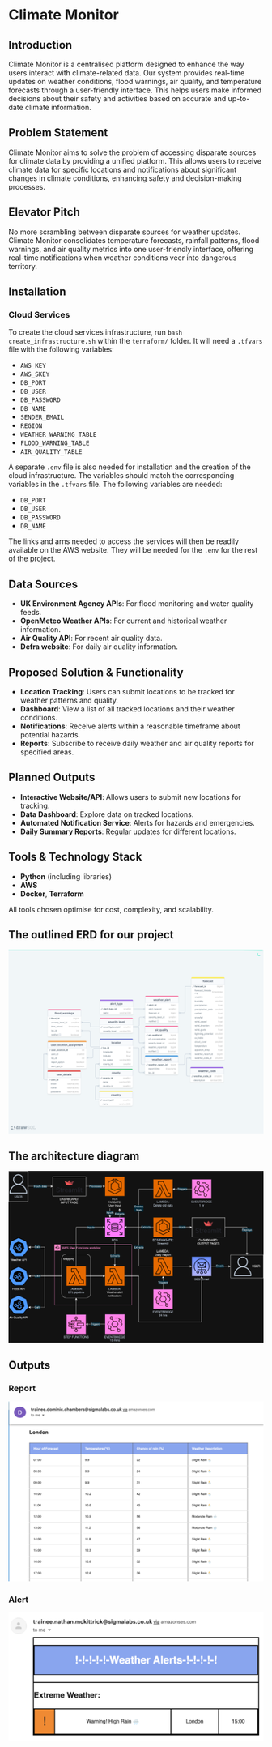 # Climate Monitor

## Introduction

Climate Monitor is a centralised platform designed to enhance the way users interact with climate-related data. Our system provides real-time updates on weather conditions, flood warnings, air quality, and temperature forecasts through a user-friendly interface. This helps users make informed decisions about their safety and activities based on accurate and up-to-date climate information.

## Problem Statement

Climate Monitor aims to solve the problem of accessing disparate sources for climate data by providing a unified platform. This allows users to receive climate data for specific locations and notifications about significant changes in climate conditions, enhancing safety and decision-making processes.

## Elevator Pitch

No more scrambling between disparate sources for weather updates. Climate Monitor consolidates temperature forecasts, rainfall patterns, flood warnings, and air quality metrics into one user-friendly interface, offering real-time notifications when weather conditions veer into dangerous territory.


## Installation

### Cloud Services

To create the cloud services infrastructure, run `bash create_infrastructure.sh` within the `terraform/` folder. It will need a `.tfvars` file with the following variables:
- `AWS_KEY`
- `AWS_SKEY`
- `DB_PORT`
- `DB_USER`
- `DB_PASSWORD`
- `DB_NAME`
- `SENDER_EMAIL`
- `REGION`
- `WEATHER_WARNING_TABLE`
- `FLOOD_WARNING_TABLE`
- `AIR_QUALITY_TABLE`

A separate `.env` file is also needed for installation and the creation of the cloud infrastructure. The variables should match the corresponding variables in the `.tfvars` file. The following variables are needed:
- `DB_PORT`
- `DB_USER`
- `DB_PASSWORD`
- `DB_NAME`

The links and arns needed to access the services will then be readily available on the AWS website. They will be needed for the `.env` for the rest of the project.

## Data Sources

- **UK Environment Agency APIs**: For flood monitoring and water quality feeds.
- **OpenMeteo Weather APIs**: For current and historical weather information.
- **Air Quality API**: For recent air quality data.
- **Defra website**: For daily air quality information.

## Proposed Solution & Functionality

- **Location Tracking**: Users can submit locations to be tracked for weather patterns and quality.
- **Dashboard**: View a list of all tracked locations and their weather conditions.
- **Notifications**: Receive alerts within a reasonable timeframe about potential hazards.
- **Reports**: Subscribe to receive daily weather and air quality reports for specified areas.

## Planned Outputs

- **Interactive Website/API**: Allows users to submit new locations for tracking.
- **Data Dashboard**: Explore data on tracked locations.
- **Automated Notification Service**: Alerts for hazards and emergencies.
- **Daily Summary Reports**: Regular updates for different locations.

## Tools & Technology Stack

- **Python** (including libraries)
- **AWS**
- **Docker**, **Terraform**

All tools chosen optimise for cost, complexity, and scalability.

## The outlined ERD for our project

![ERD](ERD.png)

## The architecture diagram

![Architecture](architecture-diagram.png)

## Outputs

### Report
![Report](report.png)

### Alert
![Alerts](alert.png)

